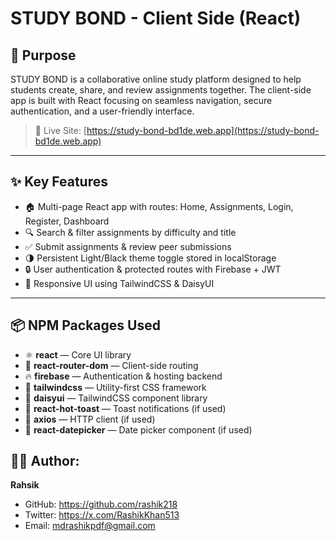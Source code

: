 # STUDY BOND - Client Side (React)

## 🎯 Purpose

STUDY BOND is a collaborative online study platform designed to help students create, share, and review assignments together. The client-side app is built with React focusing on seamless navigation, secure authentication, and a user-friendly interface.

> 🔗 Live Site: [https://study-bond-bd1de.web.app](https://study-bond-bd1de.web.app)

---

## ✨ Key Features

- 🏠 Multi-page React app with routes: Home, Assignments, Login, Register, Dashboard
- 🔍 Search & filter assignments by difficulty and title
- ✅ Submit assignments & review peer submissions
- 🌗 Persistent Light/Black theme toggle stored in localStorage
- 🔒 User authentication & protected routes with Firebase + JWT
- 📱 Responsive UI using TailwindCSS & DaisyUI

---

## 📦 NPM Packages Used

- ⚛️ **react** — Core UI library
- 🔁 **react-router-dom** — Client-side routing
- 🔥 **firebase** — Authentication & hosting backend
- 🎨 **tailwindcss** — Utility-first CSS framework
- 💎 **daisyui** — TailwindCSS component library
- 🔔 **react-hot-toast** — Toast notifications (if used)
- 📡 **axios** — HTTP client (if used)
- 📅 **react-datepicker** — Date picker component (if used)


## 👨‍💻 Author:
**Rahsik**

- GitHub: https://github.com/rashik218
- Twitter:  https://x.com/RashikKhan513
- Email: mdrashikpdf@gmail.com
```
